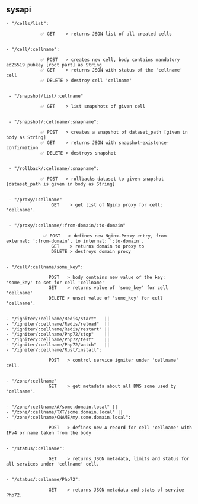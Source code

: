 ## sysapi


    - "/cells/list":

                 ✅ GET    > returns JSON list of all created cells


    - "/cell/:cellname":

                 ✅ POST   > creates new cell, body contains mandatory ed25519 pubkey [root part] as String
                 ✅ GET    > returns JSON with status of the 'cellname' cell
                 ✅ DELETE > destroy cell 'cellname'


     - "/snapshot/list/:cellname"

                 ✅ GET    > list snapshots of given cell


     - "/snapshot/:cellname/:snapname":

                 ✅ POST   > creates a snapshot of dataset_path [given in body as String]
                 ✅ GET    > returns JSON with snapshot-existence-confirmation
                 ✅ DELETE > destroys snapshot


     - "/rollback/:cellname/:snapname":

                 ✅ POST   > rollbacks dataset to given snapshot [dataset_path is given in body as String]


     - "/proxy/:cellname"
                     GET    > get list of Nginx proxy for cell: 'cellname'.


     - "/proxy/:cellname/:from-domain/:to-domain"

                  ✅ POST   > defines new Nginx-Proxy entry, from external: ':from-domain', to internal: ':to-domain'.
                     GET    > returns domain to proxy to
                     DELETE > destroys domain proxy


    - "/cell/:cellname/some_key":

                    POST   > body contains new value of the key: 'some_key' to set for cell 'cellname'
                    GET    > returns value of 'some_key' for cell 'cellname'
                    DELETE > unset value of 'some_key' for cell 'cellname'.


    - "/igniter/:cellname/Redis/start"   ||
    - "/igniter/:cellname/Redis/reload"  ||
    - "/igniter/:cellname/Redis/restart" ||
    - "/igniter/:cellname/Php72/stop"    ||
    - "/igniter/:cellname/Php72/test"    ||
    - "/igniter/:cellname/Php72/watch"   ||
    - "/igniter/:cellname/Rust/install":

                    POST   > control service igniter under 'cellname' cell.


    - "/zone/:cellname"
                    GET    > get metadata about all DNS zone used by 'cellname'.


    - "/zone/:cellname/A/some.domain.local" ||
    - "/zone/:cellname/TXT/some.domain.local" ||
    - "/zone/:cellname/CNAME/my.some.domain.local":

                    POST   > defines new A record for cell 'cellname' with IPv4 or name taken from the body


    - "/status/:cellname":

                    GET    > returns JSON metadata, limits and status for all services under 'cellname' cell.


    - "/status/:cellname/Php72":

                    GET    > returns JSON metadata and stats of service Php72.

